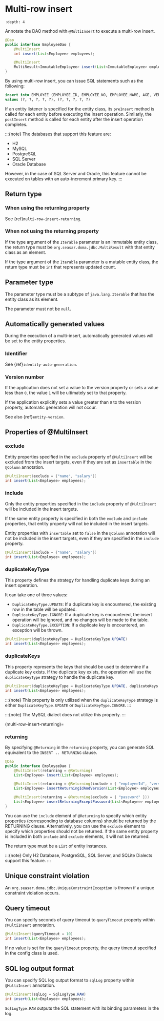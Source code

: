 # Multi-row insert

```{contents}
:depth: 4
```

Annotate the DAO method with `@MultiInsert` to execute a multi-row insert.

```java
@Dao
public interface EmployeeDao {
    @MultiInsert
    int insert(List<Employee> employees);

    @MultiInsert
    MultiResult<ImmutableEmployee> insert(List<ImmutableEmployee> employees);
}
```

By using multi-row insert, you can issue SQL statements such as the following:

```sql
insert into EMPLOYEE (EMPLOYEE_ID, EMPLOYEE_NO, EMPLOYEE_NAME, AGE, VERSION)
values (?, ?, ?, ?, ?), (?, ?, ?, ?, ?)
```

If an entity listener is specified for the entity class, its `preInsert` method is called for each entity before executing the insert operation.
Similarly, the `postInsert` method is called for each entity after the insert operation completes.

:::{note}
The databases that support this feature are:

- H2
- MySQL
- PostgreSQL
- SQL Server
- Oracle Database

However, in the case of SQL Server and Oracle, this feature cannot be executed on tables with an auto-increment primary key.
:::

## Return type

### When using the returning property

See {ref}`multi-row-insert-returning`.

### When not using the returning property

If the type argument of the `Iterable` parameter is an immutable entity class, the return type must be `org.seasar.doma.jdbc.MultiResult` with that entity class as an element.

If the type argument of the `Iterable` parameter is a mutable entity class, the return type must be `int` that represents updated count.

## Parameter type

The parameter type must be a subtype of `java.lang.Iterable` that has the entity class as its element.

The parameter must not be `null`.

## Automatically generated values

During the execution of a multi-insert, automatically generated values will be set to the entity properties.

### Identifier

See {ref}`identity-auto-generation`.

### Version number

If the application does not set a value to the version property or sets a value less than `0`, the value `1` will be ultimately set to that property.

If the application explicitly sets a value greater than `0` to the version property, automatic generation will not occur.

See also {ref}`entity-version`.

## Properties of @MultiInsert

### exclude

Entity properties specified in the `exclude` property of `@MultiInsert` will be excluded from the insert targets, even if they are set as `insertable` in the
`@Column` annotation.

```java
@MultiInsert(exclude = {"name", "salary"})
int insert(List<Employee> employees);
```

### include

Only the entity properties specified in the `include` property of `@MultiInsert` will be included in the insert targets.

If the same entity property is specified in both the `exclude` and `include` properties, that entity property will not be included in the insert targets.

Entity properties with `insertable` set to `false` in the `@Column` annotation will not be included in the insert targets, even if they are specified in the `include` property.

```java
@MultiInsert(include = {"name", "salary"})
int insert(List<Employee> employees);
```

### duplicateKeyType

This property defines the strategy for handling duplicate keys during an insert operation.

It can take one of three values:

- `DuplicateKeyType.UPDATE`: If a duplicate key is encountered, the existing row in the table will be updated.
- `DuplicateKeyType.IGNORE`: If a duplicate key is encountered, the insert operation will be ignored, and no changes will be made to the table.
- `DuplicateKeyType.EXCEPTION`: If a duplicate key is encountered, an exception will be thrown.

```java
@MultiInsert(duplicateKeyType = DuplicateKeyType.UPDATE)
int insert(List<Employee> employees);
```

### duplicateKeys

This property represents the keys that should be used to determine if a duplicate key exists. If the duplicate key exists, the operation will use the `duplicateKeyType` strategy to handle the duplicate key.

```java
@MultiInsert(duplicateKeyType = DuplicateKeyType.UPDATE, duplicateKeys = {"employeeNo"})
int insert(List<Employee> employees);
```

:::{note}
This property is only utilized when the `duplicateKeyType` strategy is either `DuplicateKeyType.UPDATE` or `DuplicateKeyType.IGNORE`.
:::

:::{note}
The MySQL dialect does not utilize this property.
:::

(multi-row-insert-returning)=

### returning

By specifying `@Returning` in the `returning` property,
you can generate SQL equivalent to the `INSERT .. RETURNING` clause.

```java
@Dao
public interface EmployeeDao {
    @MultiInsert(returning = @Returning)
    List<Employee> insert(List<Employee> employees);

    @MultiInsert(returning = @Returning(include = { "employeeId", "version" }))
    List<Employee> insertReturningIdAndVersion(List<Employee> employees);

    @MultiInsert(returning = @Returning(exclude = { "password" }))
    List<Employee> insertReturningExceptPassword(List<Employee> employees);
}
```

You can use the `include` element of `@Returning` to specify which entity properties
(corresponding to database columns) should be returned by the RETURNING clause.
Alternatively, you can use the `exclude` element to specify which properties should not be returned.
If the same entity property is included in both `include` and `exclude` elements, it will not be returned.

The return type must be a `List` of entity instances.

:::{note}
Only H2 Database, PostgreSQL, SQL Server, and SQLite Dialects support this feature.
:::

## Unique constraint violation

An `org.seasar.doma.jdbc.UniqueConstraintException` is thrown if a unique constraint violation occurs.

## Query timeout

You can specify seconds of query timeout to `queryTimeout` property within `@MultiInsert` annotation.

```java
@MultiInsert(queryTimeout = 10)
int insert(List<Employee> employees);
```

If no value is set for the `queryTimeout` property, the query timeout specified in the config class is used.

## SQL log output format

You can specify SQL log output format to `sqlLog` property within `@MultiInsert` annotation.

```java
@MultiInsert(sqlLog = SqlLogType.RAW)
int insert(List<Employee> employees);
```

`SqlLogType.RAW` outputs the SQL statement with its binding parameters in the log.
